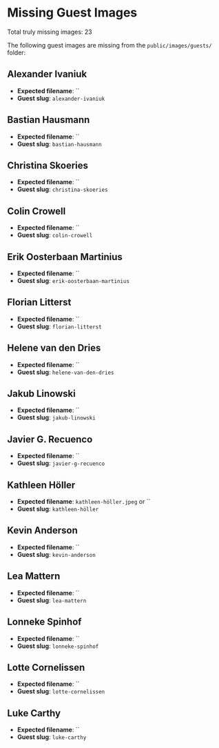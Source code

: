 # Missing Guest Images

Total truly missing images: 23

The following guest images are missing from the `public/images/guests/` folder:

## Alexander Ivaniuk
- **Expected filename**: ``
- **Guest slug**: `alexander-ivaniuk`

## Bastian Hausmann
- **Expected filename**: ``
- **Guest slug**: `bastian-hausmann`

## Christina Skoeries
- **Expected filename**: ``
- **Guest slug**: `christina-skoeries`

## Colin Crowell
- **Expected filename**: ``
- **Guest slug**: `colin-crowell`

## Erik Oosterbaan Martinius
- **Expected filename**: ``
- **Guest slug**: `erik-oosterbaan-martinius`

## Florian Litterst
- **Expected filename**: ``
- **Guest slug**: `florian-litterst`

## Helene van den Dries
- **Expected filename**: ``
- **Guest slug**: `helene-van-den-dries`

## Jakub Linowski
- **Expected filename**: ``
- **Guest slug**: `jakub-linowski`

## Javier G. Recuenco
- **Expected filename**: ``
- **Guest slug**: `javier-g-recuenco`

## Kathleen Höller
- **Expected filename**: `kathleen-höller.jpeg` or ``
- **Guest slug**: `kathleen-höller`

## Kevin Anderson
- **Expected filename**: ``
- **Guest slug**: `kevin-anderson`

## Lea Mattern
- **Expected filename**: ``
- **Guest slug**: `lea-mattern`


## Lonneke Spinhof
- **Expected filename**: ``
- **Guest slug**: `lonneke-spinhof`

## Lotte Cornelissen
- **Expected filename**: ``
- **Guest slug**: `lotte-cornelissen`

## Luke Carthy
- **Expected filename**: ``
- **Guest slug**: `luke-carthy`


